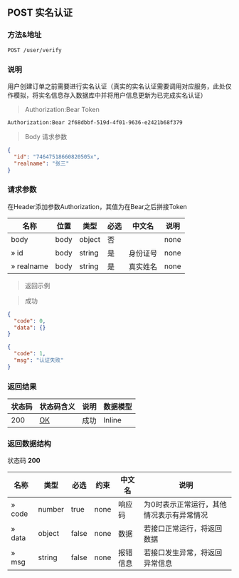 ## POST 实名认证

### 方法&地址

```
POST /user/verify
```
### 说明

用户创建订单之前需要进行实名认证（真实的实名认证需要调用对应服务，此处仅作模拟，将实名信息存入数据库中并将用户信息更新为已完成实名认证）

> Authorization:Bear Token

```
Authorization:Bear 2f68dbbf-519d-4f01-9636-e2421b68f379
```

> Body 请求参数

```json
{
  "id": "74647518660820505x",
  "realname": "张三"
}
```

### 请求参数

在Header添加参数Authorization，其值为在Bear之后拼接Token

|名称|位置|类型|必选|中文名|说明|
|---|---|---|---|---|---|
|body|body|object| 否 ||none|
|» id|body|string| 是 | 身份证号|none|
|» realname|body|string| 是 | 真实姓名|none|

> 返回示例

> 成功

```json
{
  "code": 0,
  "data": {}
}
```

```json
{
  "code": 1,
  "msg": "认证失败"
}
```

### 返回结果

|状态码|状态码含义|说明|数据模型|
|---|---|---|---|
|200|[OK](https://tools.ietf.org/html/rfc7231#section-6.3.1)|成功|Inline|

### 返回数据结构

状态码 **200**

|名称|类型|必选|约束|中文名|说明|
|---|---|---|---|---|---|
|» code|number|true|none|响应码|为0时表示正常运行，其他情况表示有异常情况|
|» data|object|false|none|数据|若接口正常运行，将返回数据|
|» msg|string|false|none|报错信息|若接口发生异常，将返回异常信息|